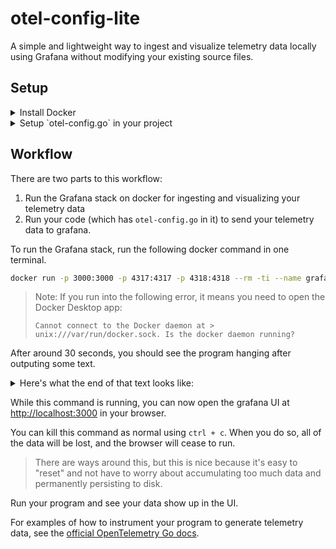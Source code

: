 # otel-config-lite

A simple and lightweight way to ingest and visualize telemetry data locally using Grafana without modifying your existing source files.

## Setup
<details>
<summary>Install Docker</summary>

- If you're on MacOS, you'll need to install Docker Desktop [here](https://docs.docker.com/desktop/setup/install/mac-install/)

- If you're on Windows, you'll need to install WSL and Docker Desktop [here](https://docs.docker.com/desktop/setup/install/windows-install/)

Try running any docker command (e.g `docker ps`) to make sure docker works properly.
>Note: If you run into the following error, it means you need to open the Docker Desktop app:
> ```
> Cannot connect to the Docker daemon at > unix:///var/run/docker.sock. Is the docker daemon running?
> ```
</details>

<details>
<summary>Setup `otel-config.go` in your project</summary>
Go to your project, and create a copy of the `otel-config.go` file in your project. By default the package is set to `package main`, but you'll need to modify this if you want to place it in a different package (e.g. to run tests).

Run the following to install the packages needed for the file:
```bash
go get "go.opentelemetry.io/contrib/exporters/autoexport" "go.opentelemetry.io/contrib/bridges/otelslog"
```
</details>

## Workflow

There are two parts to this workflow:
1) Run the Grafana stack on docker for ingesting and visualizing your telemetry data
2) Run your code (which has `otel-config.go` in it) to send your telemetry data to grafana.

To run the Grafana stack, run the following docker command in one terminal.
```bash
docker run -p 3000:3000 -p 4317:4317 -p 4318:4318 --rm -ti --name grafana grafana/otel-lgtm
```
<!-- docker run -p 3000:3000 -p 4317:4317 -p 4318:4318 --rm -ti --name grafana -v $(pwd)/otel-collector-config.yaml:/etc/otelcol-contrib/config.yaml -v $(pwd)/loki-config.yaml:/etc/loki/config.yaml grafana/otel-lgtm -->

> Note: If you run into the following error, it means you need to open the Docker Desktop app:
> ```
> Cannot connect to the Docker daemon at > unix:///var/run/docker.sock. Is the docker daemon running?
> ```

After around 30 seconds, you should see the program hanging after outputing some text.

<details>
<summary>Here's what the end of that text looks like:</summary>

```
Startup Time Summary:
---------------------
Grafana: 32 seconds
Loki: 3 seconds
Prometheus: 2 seconds
Tempo: 3 seconds
OpenTelemetry collector: 7 seconds
Total: 32 seconds
The OpenTelemetry collector and the Grafana LGTM stack are up and running. (created /tmp/ready)
Open ports:
 - 4317: OpenTelemetry GRPC endpoint
 - 4318: OpenTelemetry HTTP endpoint
 - 3000: Grafana. User: admin, password: admin
```
</details>

While this command is running, you can now open the grafana UI at [http://localhost:3000](http://localhost:3000) in your browser.

You can kill this command as normal using `ctrl + c`. When you do so, all of the data will be lost, and the browser will cease to run.
> There are ways around this, but this is nice because it's easy to "reset" and not have to worry about accumulating too much data and permanently persisting to disk.

Run your program and see your data show up in the UI.

For examples of how to instrument your program to generate telemetry data, see the [official OpenTelemetry Go docs](https://opentelemetry.io/docs/languages/go/getting-started/#add-custom-instrumentation).
